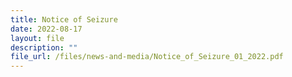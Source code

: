 ```yaml
---
title: Notice of Seizure
date: 2022-08-17
layout: file
description: ""
file_url: /files/news-and-media/Notice_of_Seizure_01_2022.pdf
---
```

